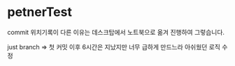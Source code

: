 # petnerTest

commit 위치기록이 다른 이유는 데스크탑에서 노트북으로 옮겨 진행하여 그렇습니다.

just branch =>
첫 커밋 이후 6시간은 지났지만 너무 급하게 만드느라 아쉬웠던 로직 수정
